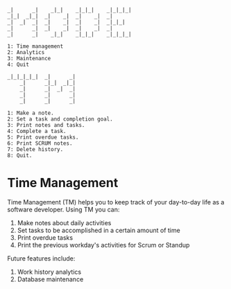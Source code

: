     _|      _|    _|_|    _|_|_|    _|_|_|_|  
    _|_|  _|_|  _|    _|  _|    _|  _|        
    _|  _|  _|  _|    _|  _|    _|  _|_|_|    
    _|      _|  _|    _|  _|    _|  _|        
    _|      _|    _|_|    _|_|_|    _|_|_|_| 

    1: Time management
    2: Analytics
    3: Maintenance
    4: Quit

    _|_|_|_|_|  _|      _|  
        _|      _|_|  _|_|  
        _|      _|  _|  _|  
        _|      _|      _|  
        _|      _|      _|  

    1: Make a note.
    2: Set a task and completion goal.
    3: Print notes and tasks.
    4: Complete a task.
    5: Print overdue tasks.
    6: Print SCRUM notes.
    7: Delete history.
    8: Quit.

# Time Management
Time Management (TM) helps you to keep track of your day-to-day life as a software developer. Using TM you can:

1. Make notes about daily activities
2. Set tasks to be accomplished in a certain amount of time
3. Print overdue tasks
4. Print the previous workday's activities for Scrum or Standup


Future features include:

1. Work history analytics
2. Database maintenance
